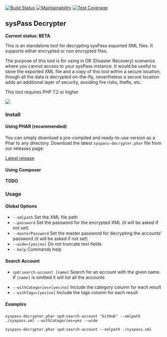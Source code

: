 [![Build Status](https://travis-ci.org/sysPass/syspass-decrypter.svg?branch=master)](https://travis-ci.org/sysPass/syspass-decrypter) [![Maintainability](https://api.codeclimate.com/v1/badges/cf5226d1b832e09a1a91/maintainability)](https://codeclimate.com/github/sysPass/syspass-decrypter/maintainability) [![Test Coverage](https://api.codeclimate.com/v1/badges/cf5226d1b832e09a1a91/test_coverage)](https://codeclimate.com/github/sysPass/syspass-decrypter/test_coverage)


## sysPass Decrypter

**Current status: BETA**

This is an standalone tool for decrypting sysPass exported XML files. It supports either encrypted or non encrypted files.

The purpose of this tool is for using in DR (Disaster Recovery) scenarios where you cannot access to your sysPass instance. It would be useful to store the exported XML file and a copy of this tool within a secure location, though all the data is decrypted on-the-fly, nevertheless a secure location adds an additional layer of security, avoiding fire risks, thefts, etc.

This tool requires PHP 7.2 or higher

![](https://raw.githubusercontent.com/sysPass/syspass-decrypter/assets/demo-search.gif)

### Install

#### Using PHAR (recommended)

You can simply download a pre-compiled and ready-to-use version as a Phar to any directory. Download the latest `syspass-decrypter.phar` file from our releases page:

[Latest release](https://github.com/syspass/syspass-decrypter/releases/latest)

#### Using Composer

**TODO**

### Usage

#### Global Options

* `--xmlpath` Set the XML file path
* `--password` Set the password for the encrypted XML (it will be asked if not set)
* `--masterPassword` Set the master password for decrypting the accounts' password (it will be asked if not set)
* `--wide=[yes|no]` Do not truncate text fields
* `--help` Commands help

#### Search Account

+ `spd:search-account [name]` Search for an account with the given name. If `[name]` is omitted it will list all the accounts
* `--withCategories=[yes|no]` Include the category column for each result
* `--withTags=[yes|no]` Include the tags column for each result

##### Examples

`syspass-decrypter.phar spd:search-account "GitHub" --xmlpath ./syspass.xml --withCategories=yes --wide`

`syspass-decrypter.phar spd:search-account --xmlpath ./syspass.xml`